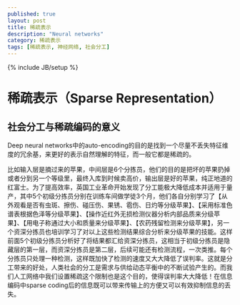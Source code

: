 ```yaml
---
published: true
layout: post
title: 稀疏表示
description: "Neural networks"
category: 稀疏表示
tags: [稀疏表示, 神经网络, 社会分工]
---
```


{% include JB/setup %}

稀疏表示（Sparse Representation）
=====

## 社会分工与稀疏编码的意义

Deep neural networks中的auto-encoding的目的是找到一个尽量不丢失特征维度的冗余基，来更好的表示自然理解的特征，而一般它都是稀疏的。

比如输入层是摘过来的苹果，中间层是6个分拣员，他们的目的是把坏的苹果扔掉或者分到另一个等级里，最终入库到时候卖高价，输出层是好的苹果，纯正地道的红富士。为了提高效率，英国工业革命开始发现了分工能极大降低成本并适用于量产，其中5个初级分拣员分别在训练车间做学徒3个月，他们各自分别学习了【从外观看是否有虫斑、擦伤、碰压伤、果锈、雹伤、日灼等分级苹果】、【采用标准色谱表根据色泽等分级苹果】、【操作近红外无损检测仪器分析内部品质来分级苹果】、【用电子称通过大小和质量来分级苹果】、【农药残留检测来分级苹果】，另一个资深分拣员也培训学习了对以上这些检测结果综合分析来分级苹果的技能。这样前面5个初级分拣员分析好了将结果都汇给资深分拣员，这相当于初级分拣员是隐藏层的第一层，而资深分拣员是第二层，后续可能还有检测流程，一次类推。每个分拣员只处理一种检测，这样既加快了检测的速度又大大降低了误判率。这就是分工带来的好处，人类社会的分工是需求与供给动态平衡中的不断试验产生的。而我们人工网络中我们设置稀疏这个限制也是这个目的，使得误判率大大降低！在信息编码中sparse coding后的信息既可以带来传输上的方便又可以有效抑制信息的丢失。

